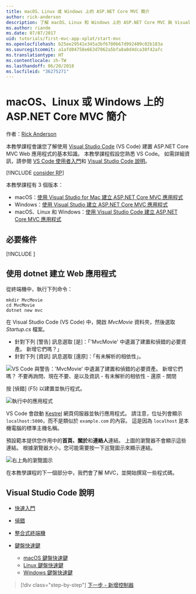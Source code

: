 ```yaml
---
title: macOS、Linux 或 Windows 上的 ASP.NET Core MVC 簡介
author: rick-anderson
description: 了解 macOS、Linux 和 Windows 上的 ASP.NET Core MVC 與 Visual Studio Code 使用者入門
ms.author: riande
ms.date: 07/07/2017
uid: tutorials/first-mvc-app-xplat/start-mvc
ms.openlocfilehash: b25ee29541e345a3bf6700b67d992409c02b183a
ms.sourcegitcommit: a1afd04758e663d7062a5bfa8a0d4dca38f42afc
ms.translationtype: HT
ms.contentlocale: zh-TW
ms.lasthandoff: 06/20/2018
ms.locfileid: "36275271"
---
```

# <a name="introduction-to-aspnet-core-mvc-on-macos-linux-or-windows"></a>macOS、Linux 或 Windows 上的 ASP.NET Core MVC 簡介

作者：[Rick Anderson](https://twitter.com/RickAndMSFT)

本教學課程會讓您了解使用 [Visual Studio Code](https://code.visualstudio.com) (VS Code) 建置 ASP.NET Core MVC Web 應用程式的基本知識。 本教學課程假設您熟悉 VS Code。 如需詳細資訊，請參閱 [VS Code 使用者入門](https://code.visualstudio.com/docs)和 [Visual Studio Code 說明](#visual-studio-code-help)。 

[!INCLUDE [consider RP](../../includes/razor.md)]

本教學課程有 3 個版本：

* macOS：[使用 Visual Studio for Mac 建立 ASP.NET Core MVC 應用程式](xref:tutorials/first-mvc-app-mac/start-mvc)
* Windows：[使用 Visual Studio 建立 ASP.NET Core MVC 應用程式](xref:tutorials/first-mvc-app/start-mvc)
* macOS、Linux 和 Windows：[使用 Visual Studio Code 建立 ASP.NET Core MVC 應用程式](xref:tutorials/first-mvc-app-xplat/start-mvc) 

## <a name="prerequisites"></a>必要條件

[!INCLUDE [](~/includes/net-core-prereqs-vscode.md)]

## <a name="create-a-web-app-with-dotnet"></a>使用 dotnet 建立 Web 應用程式

從終端機中，執行下列命令：

```console
mkdir MvcMovie
cd MvcMovie
dotnet new mvc
```

在 Visual Studio Code (VS Code) 中，開啟 *MvcMovie* 資料夾，然後選取 *Startup.cs* 檔案。

- 針對下列 [警告] 訊息選取 [是]：「'MvcMovie' 中遺漏了建置和偵錯的必要資產。 新增它們嗎？」
- 針對下列 [資訊] 訊息選取 [還原]：「有未解析的相依性」。

![VS Code 與警告：'MvcMovie' 中遺漏了建置和偵錯的必要資產。 新增它們嗎？ 不要再詢問、現在不要、是以及資訊 - 有未解析的相依性 - 還原 - 關閉](../web-api-vsc/_static/vsc_restore.png)

按 [偵錯] (F5) 以建置並執行程式。

![執行中的應用程式](../first-mvc-app/start-mvc/_static/1.png)

VS Code 會啟動 [Kestrel](xref:fundamentals/servers/kestrel) 網頁伺服器並執行應用程式。 請注意，位址列會顯示 `localhost:5000`，而不是類似於 `example.com` 的內容。 這是因為 `localhost` 是本機電腦的標準主機名稱。

預設範本提供您作用中的**首頁、關於**和**連絡人**連結。 上圖的瀏覽器不會顯示這些連結。 根據瀏覽器大小，您可能需要按一下巡覽圖示來顯示連結。

![右上角的瀏覽圖示](../first-mvc-app/start-mvc/_static/2.png)

在本教學課程的下一個部分中，我們會了解 MVC，並開始撰寫一些程式碼。

## <a name="visual-studio-code-help"></a>Visual Studio Code 說明

- [快速入門](https://code.visualstudio.com/docs)
- [偵錯](https://code.visualstudio.com/docs/editor/debugging)
- [整合式終端機](https://code.visualstudio.com/docs/editor/integrated-terminal)
- [鍵盤快速鍵](https://code.visualstudio.com/docs/getstarted/keybindings#_keyboard-shortcuts-reference)

  - [macOS 鍵盤快速鍵](https://code.visualstudio.com/shortcuts/keyboard-shortcuts-macos.pdf)
  - [Linux 鍵盤快速鍵](https://code.visualstudio.com/shortcuts/keyboard-shortcuts-linux.pdf)
  - [Windows 鍵盤快速鍵](https://code.visualstudio.com/shortcuts/keyboard-shortcuts-windows.pdf)

> [!div class="step-by-step"]
> [下一步 - 新增控制器](adding-controller.md)

